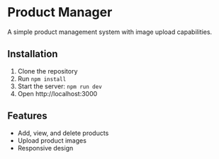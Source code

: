 # Product Manager

A simple product management system with image upload capabilities.

## Installation

1. Clone the repository
2. Run `npm install`
3. Start the server: `npm run dev`
4. Open http://localhost:3000

## Features

- Add, view, and delete products
- Upload product images
- Responsive design